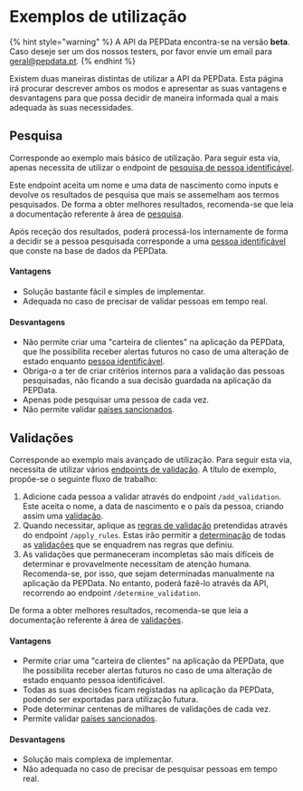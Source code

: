 # Exemplos de utilização

{% hint style="warning" %}
A API da PEPData encontra-se na versão **beta**. Caso deseje ser um dos nossos testers, por favor envie um email para [geral@pepdata.pt](mailto:geral@pepdata.pt).
{% endhint %}

Existem duas maneiras distintas de utilizar a API da PEPData. Esta página irá procurar descrever ambos os modos e apresentar as suas vantagens e desvantagens para que possa decidir de maneira informada qual a mais adequada às suas necessidades.

## Pesquisa

Corresponde ao exemplo mais básico de utilização. Para seguir esta via, apenas necessita de utilizar o endpoint de [pesquisa de pessoa identificável](pesquisa.md#pesquisa-de-pessoa-identificavel). 

Este endpoint aceita um nome e uma data de nascimento como inputs e devolve os resultados de pesquisa que mais se assemelham aos termos pesquisados. De forma a obter melhores resultados, recomenda-se que leia a documentação referente à área de [pesquisa](../a-aplicacao/pesquisa.md).

Após receção dos resultados, poderá processá-los internamente de forma a decidir se a pessoa pesquisada corresponde a uma [pessoa identificável](../glossario/glossario-aplicacao.md#pessoa-identificavel) que conste na base de dados da PEPData.

#### Vantagens

* Solução bastante fácil e simples de implementar.
* Adequada no caso de precisar de validar pessoas em tempo real.

#### Desvantagens

* Não permite criar uma "carteira de clientes" na aplicação da PEPData, que lhe possibilita receber alertas futuros no caso de uma alteração de estado enquanto [pessoa identificável](../glossario/glossario-aplicacao.md#pessoa-identificavel).  
* Obriga-o a ter de criar critérios internos para a validação das pessoas pesquisadas, não ficando a sua decisão guardada na aplicação da PEPData.
* Apenas pode pesquisar uma pessoa de cada vez.
* Não permite validar [países sancionados](../glossario/glossario-aplicacao.md#pais-sancionado).

## Validações

Corresponde ao exemplo mais avançado de utilização. Para seguir esta via, necessita de utilizar vários [endpoints de validação](validacoes.md). A título de exemplo, propõe-se o seguinte fluxo de trabalho:

1. Adicione cada pessoa a validar através do endpoint `/add_validation`. Este aceita o nome, a data de nascimento e o país da pessoa, criando assim uma [validação](../glossario/glossario-aplicacao.md#validacao). 
2. Quando necessitar, aplique as [regras de validação](../a-aplicacao/validacoes/aplicacao-de-regras.md#regras-de-validacao) pretendidas através do endpoint `/apply_rules`. Estas irão permitir a [determinação](../a-aplicacao/validacoes/#adicao-e-determinacao-de-validacoes) de todas as [validações](../glossario/glossario-aplicacao.md#validacao) que se enquadrem nas regras que definiu.
3. As validações que permaneceram incompletas são mais difíceis de determinar e provavelmente necessitam de atenção humana. Recomenda-se, por isso, que sejam determinadas manualmente na aplicação da PEPData. No entanto, poderá fazê-lo através da API, recorrendo ao endpoint `/determine_validation`.

De forma a obter melhores resultados, recomenda-se que leia a documentação referente à área de [validações](../a-aplicacao/validacoes/).

#### Vantagens

* Permite criar uma "carteira de clientes" na aplicação da PEPData, que lhe possibilita receber alertas futuros no caso de uma alteração de estado enquanto pessoa identificável.  
* Todas as suas decisões ficam registadas na aplicação da PEPData, podendo ser exportadas para utilização futura.
* Pode determinar centenas de milhares de validações de cada vez.
* Permite validar [países sancionados](../glossario/glossario-aplicacao.md#pais-sancionado).

#### Desvantagens

* Solução mais complexa de implementar.
* Não adequada no caso de precisar de pesquisar pessoas em tempo real.


